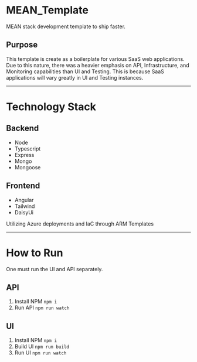# MEAN_Template

MEAN stack development template to ship faster.

## Purpose

This template is create as a boilerplate for various SaaS web applications. Due to this nature, there was a heavier emphasis on API, Infrastructure, and Monitoring capabilities than UI and Testing. This is because SaaS applications will vary greatly in UI and Testing instances.

---

# Technology Stack

## Backend

- Node
- Typescript
- Express
- Mongo
- Mongoose

## Frontend

- Angular
- Tailwind
- DaisyUi

Utilizing Azure deployments and IaC through ARM Templates

---

# How to Run

One must run the UI and API separately.

## API

1. Install NPM
   `npm i`
2. Run API
   `npm run watch`

## UI

1. Install NPM
   `npm i`
2. Build UI
   `npm run build`
3. Run UI
   `npm run watch`
